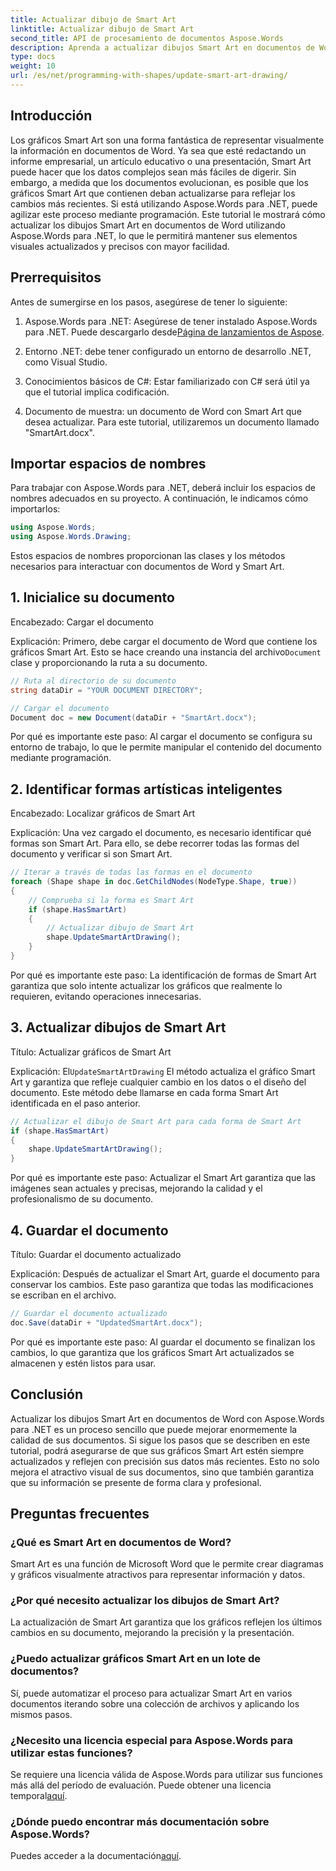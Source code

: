 ```yaml
---
title: Actualizar dibujo de Smart Art
linktitle: Actualizar dibujo de Smart Art
second_title: API de procesamiento de documentos Aspose.Words
description: Aprenda a actualizar dibujos Smart Art en documentos de Word con Aspose.Words para .NET con esta guía paso a paso. Asegúrese de que sus elementos visuales sean siempre precisos.
type: docs
weight: 10
url: /es/net/programming-with-shapes/update-smart-art-drawing/
---
```

## Introducción

Los gráficos Smart Art son una forma fantástica de representar visualmente la información en documentos de Word. Ya sea que esté redactando un informe empresarial, un artículo educativo o una presentación, Smart Art puede hacer que los datos complejos sean más fáciles de digerir. Sin embargo, a medida que los documentos evolucionan, es posible que los gráficos Smart Art que contienen deban actualizarse para reflejar los cambios más recientes. Si está utilizando Aspose.Words para .NET, puede agilizar este proceso mediante programación. Este tutorial le mostrará cómo actualizar los dibujos Smart Art en documentos de Word utilizando Aspose.Words para .NET, lo que le permitirá mantener sus elementos visuales actualizados y precisos con mayor facilidad.

## Prerrequisitos

Antes de sumergirse en los pasos, asegúrese de tener lo siguiente:

1.  Aspose.Words para .NET: Asegúrese de tener instalado Aspose.Words para .NET. Puede descargarlo desde[Página de lanzamientos de Aspose](https://releases.aspose.com/words/net/).

2. Entorno .NET: debe tener configurado un entorno de desarrollo .NET, como Visual Studio.

3. Conocimientos básicos de C#: Estar familiarizado con C# será útil ya que el tutorial implica codificación.

4. Documento de muestra: un documento de Word con Smart Art que desea actualizar. Para este tutorial, utilizaremos un documento llamado "SmartArt.docx".

## Importar espacios de nombres

Para trabajar con Aspose.Words para .NET, deberá incluir los espacios de nombres adecuados en su proyecto. A continuación, le indicamos cómo importarlos:

```csharp
using Aspose.Words;
using Aspose.Words.Drawing;
```

Estos espacios de nombres proporcionan las clases y los métodos necesarios para interactuar con documentos de Word y Smart Art.

## 1. Inicialice su documento

Encabezado: Cargar el documento

Explicación:
 Primero, debe cargar el documento de Word que contiene los gráficos Smart Art. Esto se hace creando una instancia del archivo`Document` clase y proporcionando la ruta a su documento.

```csharp
// Ruta al directorio de su documento
string dataDir = "YOUR DOCUMENT DIRECTORY";

// Cargar el documento
Document doc = new Document(dataDir + "SmartArt.docx");
```

Por qué es importante este paso:
Al cargar el documento se configura su entorno de trabajo, lo que le permite manipular el contenido del documento mediante programación.

## 2. Identificar formas artísticas inteligentes

Encabezado: Localizar gráficos de Smart Art

Explicación:
Una vez cargado el documento, es necesario identificar qué formas son Smart Art. Para ello, se debe recorrer todas las formas del documento y verificar si son Smart Art.

```csharp
// Iterar a través de todas las formas en el documento
foreach (Shape shape in doc.GetChildNodes(NodeType.Shape, true))
{
    // Comprueba si la forma es Smart Art
    if (shape.HasSmartArt)
    {
        // Actualizar dibujo de Smart Art
        shape.UpdateSmartArtDrawing();
    }
}
```

Por qué es importante este paso:
La identificación de formas de Smart Art garantiza que solo intente actualizar los gráficos que realmente lo requieren, evitando operaciones innecesarias.

## 3. Actualizar dibujos de Smart Art

Título: Actualizar gráficos de Smart Art

Explicación:
 El`UpdateSmartArtDrawing` El método actualiza el gráfico Smart Art y garantiza que refleje cualquier cambio en los datos o el diseño del documento. Este método debe llamarse en cada forma Smart Art identificada en el paso anterior.

```csharp
// Actualizar el dibujo de Smart Art para cada forma de Smart Art
if (shape.HasSmartArt)
{
    shape.UpdateSmartArtDrawing();
}
```

Por qué es importante este paso:
Actualizar el Smart Art garantiza que las imágenes sean actuales y precisas, mejorando la calidad y el profesionalismo de su documento.

## 4. Guardar el documento

Título: Guardar el documento actualizado

Explicación:
Después de actualizar el Smart Art, guarde el documento para conservar los cambios. Este paso garantiza que todas las modificaciones se escriban en el archivo.

```csharp
// Guardar el documento actualizado
doc.Save(dataDir + "UpdatedSmartArt.docx");
```

Por qué es importante este paso:
Al guardar el documento se finalizan los cambios, lo que garantiza que los gráficos Smart Art actualizados se almacenen y estén listos para usar.

## Conclusión

Actualizar los dibujos Smart Art en documentos de Word con Aspose.Words para .NET es un proceso sencillo que puede mejorar enormemente la calidad de sus documentos. Si sigue los pasos que se describen en este tutorial, podrá asegurarse de que sus gráficos Smart Art estén siempre actualizados y reflejen con precisión sus datos más recientes. Esto no solo mejora el atractivo visual de sus documentos, sino que también garantiza que su información se presente de forma clara y profesional.

## Preguntas frecuentes

### ¿Qué es Smart Art en documentos de Word?
Smart Art es una función de Microsoft Word que le permite crear diagramas y gráficos visualmente atractivos para representar información y datos.

### ¿Por qué necesito actualizar los dibujos de Smart Art?
La actualización de Smart Art garantiza que los gráficos reflejen los últimos cambios en su documento, mejorando la precisión y la presentación.

### ¿Puedo actualizar gráficos Smart Art en un lote de documentos?
Sí, puede automatizar el proceso para actualizar Smart Art en varios documentos iterando sobre una colección de archivos y aplicando los mismos pasos.

### ¿Necesito una licencia especial para Aspose.Words para utilizar estas funciones?
 Se requiere una licencia válida de Aspose.Words para utilizar sus funciones más allá del período de evaluación. Puede obtener una licencia temporal[aquí](https://purchase.aspose.com/temporary-license/).

### ¿Dónde puedo encontrar más documentación sobre Aspose.Words?
 Puedes acceder a la documentación[aquí](https://reference.aspose.com/words/net/).